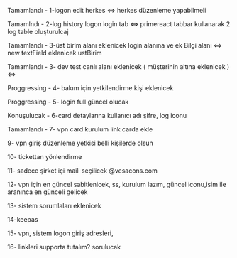 Tamamlandı - 1-logon edit herkes <=> herkes düzenleme yapabilmeli 

Tamamlndı -  2-log history logon login tab <=> primereact tabbar kullanarak 2 log table oluşturulcaj

Tamamlandı - 3-üst birim alanı eklenicek login alanına ve ek Bilgi alanı <=> new textField eklenicek ustBirim

Tamamlandı - 3- dev test canlı alanı eklenicek ( müşterinin altına eklenicek ) <=>

Proggressing - 4- bakım için yetkilendirme kişi eklenicek

Proggressing - 5- login full güncel olucak

Konuşulucak - 6-card detaylarına kullanıcı adı şifre, log iconu

Tamamlandı - 7- vpn card kurulum link carda ekle

9- vpn giriş düzenleme yetkisi belli kişilerde olsun

10- tickettan yönlendirme 

11- sadece şirket içi maili seçilicek @vesacons.com


12- vpn için en güncel sabitlenicek, ss, kurulum lazım, güncel iconu,isim ile aranınca en günceli gelicek

13- sistem sorumlaları eklenicek

14-keepas

15- vpn, sistem logon giriş adresleri,

16- linkleri supporta tutalım? sorulucak














